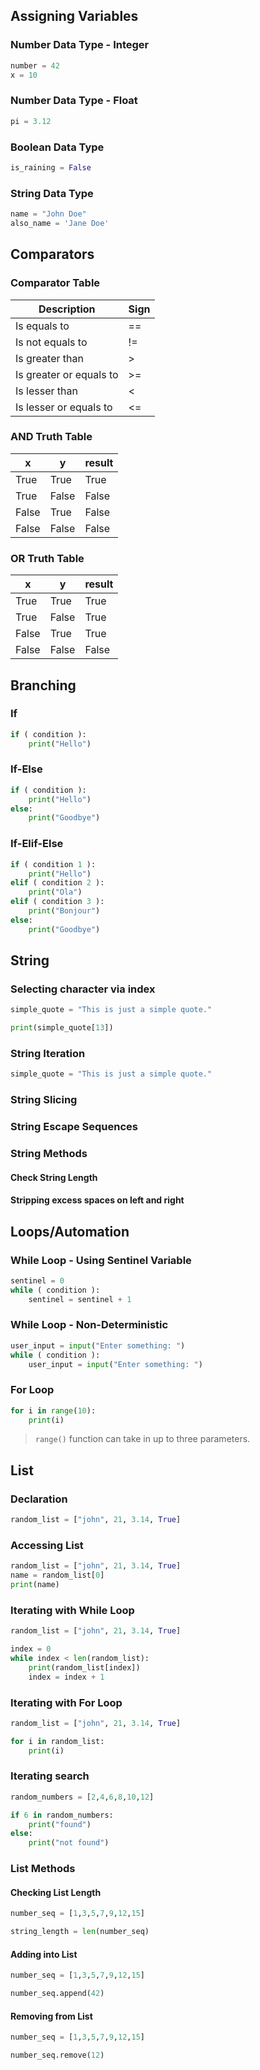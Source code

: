 ## Assigning Variables

### Number Data Type - Integer
```python
number = 42 
x = 10
```
### Number Data Type - Float
```python
pi = 3.12 
```
### Boolean Data Type
```python
is_raining = False
```
### String Data Type
```python
name = "John Doe" 
also_name = 'Jane Doe'
```

## Comparators
### Comparator Table
| Description             | Sign |
| ----------------------- | ---- |
| Is equals to            | ==   |
| Is not equals to        | !=   |
| Is greater than         | >    |
| Is greater or equals to | >=   |
| Is lesser than          | <    |
| Is lesser or equals to  | <=   |

### AND Truth Table
| x     | y     | result |
| ----- | ----- | ------ |
| True  | True  | True   |
| True  | False | False  |
| False | True  | False  |
| False | False | False  

### OR Truth Table
| x     | y     | result |
| ----- | ----- | ------ |
| True  | True  | True   |
| True  | False | True   |
| False | True  | True   |
| False | False | False  |

## Branching
### If
```Python
if ( condition ):
	print("Hello")
```
### If-Else
```python
if ( condition ):
	print("Hello")
else:
	print("Goodbye")
```
### If-Elif-Else
```python
if ( condition 1 ):
	print("Hello")
elif ( condition 2 ):
	print("Ola")
elif ( condition 3 ):
	print("Bonjour")
else:
	print("Goodbye")
```

## String
### Selecting character via index
```Python
simple_quote = "This is just a simple quote."

print(simple_quote[13])
```
### String Iteration
```Python
simple_quote = "This is just a simple quote."

```
### String Slicing

### String Escape Sequences

### String Methods
#### Check String Length

#### Stripping excess spaces on left and right



## Loops/Automation
### While Loop - Using Sentinel Variable
```python
sentinel = 0
while ( condition ):
	sentinel = sentinel + 1
```
### While Loop - Non-Deterministic 
```python
user_input = input("Enter something: ")
while ( condition ):
	user_input = input("Enter something: ")
```
### For Loop
```python
for i in range(10):
	print(i)
```
>`range()` function can take in up to three parameters. 

## List
### Declaration
```python
random_list = ["john", 21, 3.14, True]
```
### Accessing List
```python
random_list = ["john", 21, 3.14, True]
name = random_list[0]
print(name)
```

### Iterating with While Loop
```python
random_list = ["john", 21, 3.14, True]

index = 0
while index < len(random_list):
	print(random_list[index])
	index = index + 1
```

### Iterating with For Loop
```python
random_list = ["john", 21, 3.14, True]

for i in random_list:
	print(i)
```

### Iterating search
```Python
random_numbers = [2,4,6,8,10,12]

if 6 in random_numbers:
	print("found")
else:
	print("not found")
```

### List Methods
#### Checking List Length
```Python
number_seq = [1,3,5,7,9,12,15]

string_length = len(number_seq)
```
#### Adding into List
```Python
number_seq = [1,3,5,7,9,12,15]

number_seq.append(42)
```

#### Removing from List
```Python
number_seq = [1,3,5,7,9,12,15]

number_seq.remove(12)
```